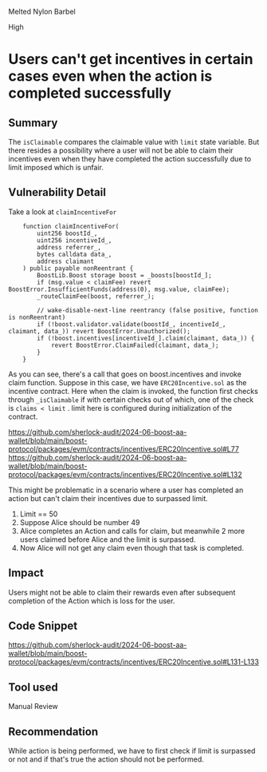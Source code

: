Melted Nylon Barbel

High

# Users can't get incentives in certain cases even when the action is completed successfully

## Summary
The ``isClaimable`` compares the claimable value with ``limit`` state variable. But there resides a possibility where a user will not be able to claim their incentives even when they have completed the action successfully due to limit imposed which is unfair. 

## Vulnerability Detail
Take a look at ``claimIncentiveFor``
```Solidity
    function claimIncentiveFor( 
        uint256 boostId_,
        uint256 incentiveId_,
        address referrer_, 
        bytes calldata data_,
        address claimant
    ) public payable nonReentrant {
        BoostLib.Boost storage boost = _boosts[boostId_];
        if (msg.value < claimFee) revert BoostError.InsufficientFunds(address(0), msg.value, claimFee);
        _routeClaimFee(boost, referrer_);

        // wake-disable-next-line reentrancy (false positive, function is nonReentrant)
        if (!boost.validator.validate(boostId_, incentiveId_, claimant, data_)) revert BoostError.Unauthorized();
        if (!boost.incentives[incentiveId_].claim(claimant, data_)) {
            revert BoostError.ClaimFailed(claimant, data_);
        }
    }
```
As you can see, there's a call that goes on boost.incentives and invoke claim function. Suppose in this case, we have ``ERC20Incentive.sol`` as the incentive contract. Here when the claim is invoked, the function first checks through ``_isClaimable`` if with certain checks out of which, one of the check is ``claims < limit`` . limit here is configured during initialization of the contract. 

https://github.com/sherlock-audit/2024-06-boost-aa-wallet/blob/main/boost-protocol/packages/evm/contracts/incentives/ERC20Incentive.sol#L77
https://github.com/sherlock-audit/2024-06-boost-aa-wallet/blob/main/boost-protocol/packages/evm/contracts/incentives/ERC20Incentive.sol#L132

This might be problematic in a scenario where a user has completed an action but can't claim their incentives due to surpassed limit. 

1. Limit == 50
2. Suppose Alice should be number 49
3. Alice completes an Action and calls for claim, but meanwhile 2 more users claimed before Alice and the limit is surpassed. 
4. Now Alice will not get any claim even though that task is completed. 

## Impact
Users might not be able to claim their rewards even after subsequent completion of the Action which is loss for the user. 

## Code Snippet
https://github.com/sherlock-audit/2024-06-boost-aa-wallet/blob/main/boost-protocol/packages/evm/contracts/incentives/ERC20Incentive.sol#L131-L133

## Tool used

Manual Review

## Recommendation
While action is being performed, we have to first check if limit is surpassed or not and if that's true the action should not be performed. 